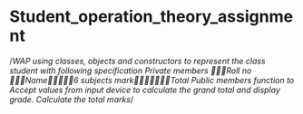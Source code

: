# Student_operation_theory_assignment
/*WAP using classes, objects and constructors to represent the class student with following specification Private members Roll no Name6 subjects markTotal Public members function to Accept values from input device to calculate the grand total and display grade. Calculate the total marks*/
